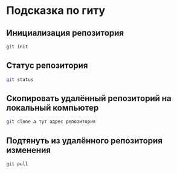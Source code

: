 # Подсказка по гиту

## Инициализация репозитория

```sh
git init
```

## Статус репозитория

```sh
git status
```
## Скопировать удалённый репозиторий на локальный компьютер
```sh
git clone а тут адрес репозитория
```
## Подтянуть из удалённого репозитория изменения
```sh
git pull
```
